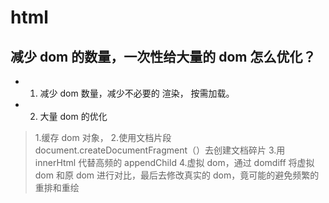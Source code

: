 # html


## 减少 dom 的数量，一次性给大量的 dom 怎么优化？

- 1. 减少 dom 数量，减少不必要的 渲染， 按需加载。
- 2. 大量 dom 的优化 
> 1.缓存 dom 对象，
> 2.使用文档片段 document.createDocumentFragment（）去创建文档碎片
> 3.用 innerHtml 代替高频的 appendChild
> 4.虚拟 dom，通过 domdiff 将虚拟 dom 和原 dom 进行对比，最后去修改真实的 dom，竟可能的避免频繁的重排和重绘




